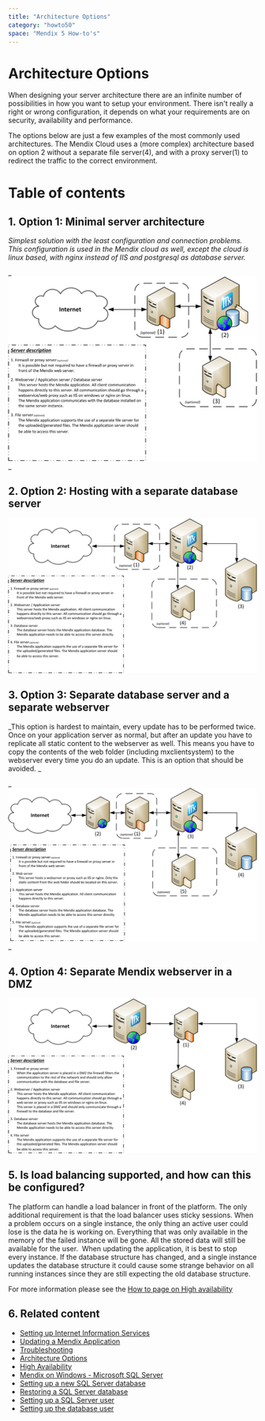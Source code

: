 ```yaml
---
title: "Architecture Options"
category: "howto50"
space: "Mendix 5 How-to's"
---
```

# Architecture Options



When designing your server architecture there are an infinite number of possibilities in how you want to setup your environment. There isn't really a right or wrong configuration, it depends on what your requirements are on security, availability and performance. 

The options below are just a few examples of the most commonly used architectures. The Mendix Cloud uses a (more complex) architecture based on option 2 without a separate file server(4), and with a proxy server(1) to redirect the traffic to the correct environment. 

# Table of contents

## 1. Option 1: Minimal server architecture

_Simplest solution with the least configuration and connection problems. This configuration is used in the Mendix cloud as well, except the cloud is linux based, with nginx instead of IIS and postgresql as database server._

_![](attachments/8785851/8946788.jpg)
_

## 2\. Option 2: Hosting with a separate database server

![](attachments/8785851/8946789.jpg)

## 3\. Option 3: Separate database server and a separate webserver

_This option is hardest to maintain, every update has to be performed twice. Once on your application server as normal, but after an update you have to replicate all static content to the webserver as well. This means you have to copy the contents of the web folder (including mxclientsystem) to the webserver every time you do an update. This is an option that should be avoided. _

_![](attachments/8785851/8946790.jpg)
_

## 4\. Option 4: Separate Mendix webserver in a DMZ

![](attachments/8785851/8946787.jpg)

## 5\. Is load balancing supported, and how can this be configured?

The platform can handle a load balancer in front of the platform. The only additional requirement is that the load balancer uses sticky sessions. When a problem occurs on a single instance, the only thing an active user could lose is the data he is working on. Everything that was only available in the memory of the failed instance will be gone. All the stored data will still be available for the user. 
When updating the application, it is best to stop every instance. If the database structure has changed, and a single instance updates the database structure it could cause some strange behavior on all running instances since they are still expecting the old database structure.

For more information please see the [How to page on High availability](High+Availability)

## 6\. Related content

*   [Setting up Internet Information Services](/howto50/Setting+up+Internet+Information+Services)
*   [Updating a Mendix Application](/howto50/Updating+a+Mendix+Application)
*   [Troubleshooting](/howto50/Troubleshooting)
*   [Architecture Options](/howto50/Architecture+Options)
*   [High Availability](/howto50/High+Availability)
*   [Mendix on Windows - Microsoft SQL Server](/howto50/Mendix+on+Windows+-+Microsoft+SQL+Server)
*   [Setting up a new SQL Server database](/howto50/Setting+up+a+new+SQL+Server+database)
*   [Restoring a SQL Server database](/howto50/Restoring+a+SQL+Server+database)
*   [Setting up a SQL Server user](/howto50/Setting+up+a+SQL+Server+user)
*   [Setting up the database user](/howto50/Setting+up+the+database+user)

